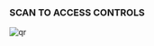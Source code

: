 ### SCAN TO ACCESS CONTROLS


![qr](https://user-images.githubusercontent.com/88529649/212315158-8b340fef-a9cb-429d-96de-bebe96dab6bf.jpg)
